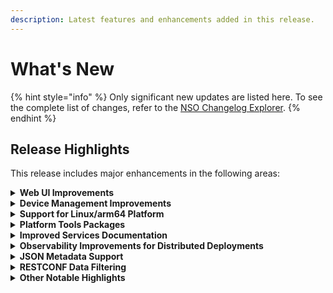 ```yaml
---
description: Latest features and enhancements added in this release.
---
```


# What's New

{% hint style="info" %}
Only significant new updates are listed here. To see the complete list of changes, refer to the [NSO Changelog Explorer](https://developer.cisco.com/docs/nso/changelog-explorer/?from=6.2\&to=6.3).
{% endhint %}

## Release Highlights <a href="#d5e42" id="d5e42"></a>

This release includes major enhancements in the following areas:

<details>

<summary><strong>Web UI Improvements</strong></summary>

The web-based management interface has been improved to streamline user experience with a modernized look and feel and usability improvements in certain areas, such as device management.&#x20;

Documentation Updates:

* Expanded and improved the [Web UI](operation-and-usage/webui/) documentation to cover usage instructions.&#x20;

</details>

<details>

<summary><strong>Device Management Improvements</strong></summary>

Devices now support `auto-configure` and `rename` actions to assist with the initial onboarding as well as the renaming of devices. Additionally, the listing of services, that have modified a device, has been improved and now includes Nano service zombies using a new `/devices/device/services/service` list.

Documentation Updates:

* Added new sections [Auto-configuring Devices in NSO](operation-and-usage/cli/nso-device-manager.md#user\_guide.devicemanager.auto-configuring-devices) and [Renaming Devices in NSO](operation-and-usage/cli/nso-device-manager.md#renaming-devices-in-nso).&#x20;

</details>

<details>

<summary><strong>Support for Linux/arm64 Platform</strong></summary>

Binaries for the Linux OS on the arm64 architecture are now available for download from the Cisco [Software Download](https://software.cisco.com/download/home) site.

Documentation Updates:

* Updated system requirements in the Installation ([Local Install](administration/deployment/local-install.md), [System Install](administration/deployment/system-install.md)) and [Containerized NSO](administration/deployment/containerized-nso.md) sections.&#x20;

</details>

<details>

<summary><strong>Platform Tools Packages</strong></summary>

A number of additional packages are now bundled with the NSO installer binary. These are optional packages that can be added to the NSO instance and were previously distributed separately.

Documentation Updates:

* Expanded the [Installation](administration/deployment/#d5e46-1) section with information on additional bundled packages.

</details>

<details>

<summary><strong>Improved Services Documentation</strong></summary>

The service development documentation has been improved and expanded, allowing for a more gradual introduction to service concepts.

Documentation Updates:

* Replaced the old Services section with a new [Implementing Services](development/development/developing-services/implementing-services.md) section, which builds on top of [Developing a Simple Service](development/development/developing-services/creating-a-service.md) with additional fundamental service functionality.
* Replaced the old Services section with a new [Services Deep Dive](development/development/developing-services/services-deep-dive.md) section, which serves as a service development reference, including best practices, known limitations, and an in-depth explanation of specific FASTMAP features.
* Substantially revised and improved the [Templates](development/development/templates.md) section.

</details>

<details>

<summary><strong>Observability Improvements for Distributed Deployments</strong></summary>

NETCONF and RESTCONF APIs now support the propagation of standards-based Trace Context to aid distributed tracing.

Documentation Updates:

* For NETCONF, added documentation on [Trace Context](development/concepts/northbound-apis.md#trace-context) in Northbound APIs.
* For RESTCONF, added documentation on [Trace Context](development/concepts/northbound-apis.md#trace-context-1) in Northbound APIs.

</details>

<details>

<summary><strong>JSON Metadata Support</strong></summary>

NSO now supports RFC-7952-encoded metadata, as well as setting metadata when using JSON data encoding.

Documentation Updates:

* Expanded the [RESTCONF API](development/concepts/northbound-apis.md#the-restconf-api) in Northbound APIs with details on metadata handling.

</details>

<details>

<summary><strong>RESTCONF Data Filtering</strong></summary>

Added the `exclude` query parameter support to the GET RESTCONF method that excludes a subtree from the returned output.

Documentation Updates:

* Expanded the section [Query Parameters](development/concepts/northbound-apis.md#ncs.northbound.restconf.query\_params) in Northbound APIs with details and an example of `exclude` usage.

</details>

<details>

<summary><strong>Other Notable Highlights</strong></summary>

* Improved YANG 1.1 support: Allow type `empty` in list keys and unions, as well as improve the handling of unions of enumerations.
* Implement alarms for certificate expiry: The functionality now covers all certificates in use by NSO.
* Automatic migration of templates: Migrating a device to a new NED ID will trigger a copy of the device and compliance templates for the old NED ID to the new NED ID (unless the template already contains configuration for the new NED ID).
* Faster upgrades: The performance of the CDB upgrade process has been significantly improved by utilizing more parallelization.
* `ncs.conf` management: `ncs.conf` file can now use environment variable references and parts of the file can be placed in separate configuration files in the `ncs.conf.d` sub-directory, next to the `ncs.conf` file.

</details>
